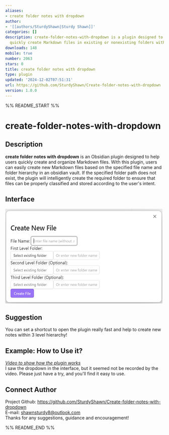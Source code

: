 ```yaml
---
aliases:
- create folder notes with dropdown
author:
- '[[authors/SturdyShawn|Sturdy Shawn]]'
categories: []
description: create-folder-notes-with-dropdown is a plugin designed to help users
  quickly create Markdown files in existing or nonexisting folders with dropdown.
downloads: 148
mobile: true
number: 2063
stars: 0
title: create folder notes with dropdown
type: plugin
updated: '2024-12-02T07:51:31'
url: https://github.com/SturdyShawn/Create-folder-notes-with-dropdown
version: 1.0.0
---
```


%% README_START %%

# create-folder-notes-with-dropdown
## Description
**create folder notes with dropdown** is an Obsidian plugin designed to help users quickly create and organize Markdown files. With this plugin, users can easily create new Markdown files based on the specified file name and folder hierarchy in an obsidian vault. If the specified folder path does not exist, the plugin will intelligently create the required folder to ensure that files can be properly classified and stored according to the user's intent.
## Interface
<img src="https://raw.githubusercontent.com/SturdyShawn/Create-folder-notes-with-dropdown/HEAD/image/interface.png" alt="Alt text" width="500" height="300">

## Suggestion
You can set a shortcut to open the plugin really fast and help to create new notes within 3 level hierarchy!
## Example: How to Use it?
[*Video to show how the plugin works*](https://github.com/user-attachments/assets/8780c502-643b-4212-8fb1-1066b2140523)  
I saw the dropdown in the interface, but it seemed not be recorded by the video. Please just have a try, and you'll find it easy to use.
## Connect Author
Project Github: https://github.com/SturdyShawn/Create-folder-notes-with-dropdown  
E-mail: shawnsturdy8@outlook.com  
Thanks for any suggestions, guidance and encouragement!


%% README_END %%